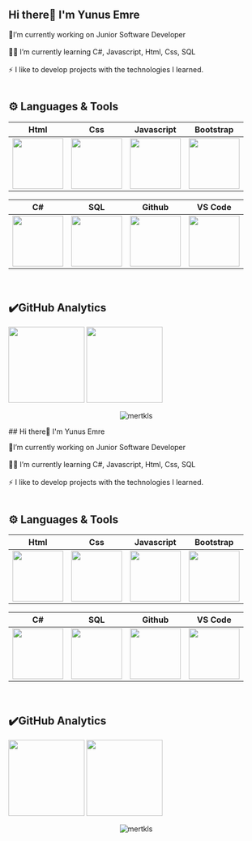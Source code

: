 ## Hi there👋  I'm Yunus Emre

🔭I’m currently working on Junior Software Developer</br></br>👩‍💻 I’m currently learning C#, Javascript, Html, Css, SQL </br></br>⚡ I like to develop projects with the technologies I learned.</br></br>


## ⚙️ Languages & Tools 

|Html|Css|Javascript|Bootstrap
|:-:|:-:|:-:|:-:|
|<img style="width: 100px" src="https://media.giphy.com/media/QssGEmpkyEOhBCb7e1/giphy.gif">|<img style="width: 100px" src="https://media.giphy.com/media/CEHtFH3rJ6xdhBUKIT/giphy.gif">|<img style="width: 100px" src="https://media.giphy.com/media/ln7z2eWriiQAllfVcn/giphy.gif">|<img style="width: 100px" src="https://getbootstrap.com/docs/4.6/assets/brand/bootstrap-social-logo.png">|

|C#|SQL|Github|VS Code
|:-:|:-:|:-:|:-:|
|<img style="width: 100px" src="https://mir-s3-cdn-cf.behance.net/project_modules/max_1200/622ca052071761.59034e74abb36.gif">|<img style="width: 100px" src="https://media1.giphy.com/media/EK5nB6wQKKN86j7GWx/giphy.gif?cid=790b76113fd65a9386daf6b2bd86487884627fdfdf1a597a&rid=giphy.gif&ct=s">|<img style="width: 100px" src="https://media.giphy.com/media/KzJkzjggfGN5Py6nkT/giphy.gif">|<img style="width: 100px" src="https://media.giphy.com/media/IdyAQJVN2kVPNUrojM/giphy.gif">|
</br>
</div>


## ✔️GitHub Analytics

<p align="left" >
<a href="https://github.com/mertkls">
 <img height="150em" align:"center"  src="https://github-readme-stats-eight-theta.vercel.app/api?username=mertkls&show_icons=true&theme=algolia&include_all_commits=true&count_private=true"/></a>
  <a href="https://github.com/mertkls"><img height="150em" align:"center" src="https://github-readme-stats-eight-theta.vercel.app/api/top-langs/?username=mertkls&layout=compact&langs_count=8&theme=algolia"/>
</a>
</p>

<p align="center"> <img src="https://komarev.com/ghpvc/?username=mertkls&label=Profile%20views&color=0e75b6&style=flat" alt="mertkls" /></p>## Hi there👋  I'm Yunus Emre

🔭I’m currently working on Junior Software Developer</br></br>👩‍💻 I’m currently learning C#, Javascript, Html, Css, SQL </br></br>⚡ I like to develop projects with the technologies I learned.</br></br>


## ⚙️ Languages & Tools 

|Html|Css|Javascript|Bootstrap
|:-:|:-:|:-:|:-:|
|<img style="width: 100px" src="https://media.giphy.com/media/QssGEmpkyEOhBCb7e1/giphy.gif">|<img style="width: 100px" src="https://media.giphy.com/media/CEHtFH3rJ6xdhBUKIT/giphy.gif">|<img style="width: 100px" src="https://media.giphy.com/media/ln7z2eWriiQAllfVcn/giphy.gif">|<img style="width: 100px" src="https://getbootstrap.com/docs/4.6/assets/brand/bootstrap-social-logo.png">|

|C#|SQL|Github|VS Code
|:-:|:-:|:-:|:-:|
|<img style="width: 100px" src="https://mir-s3-cdn-cf.behance.net/project_modules/max_1200/622ca052071761.59034e74abb36.gif">|<img style="width: 100px" src="https://media1.giphy.com/media/EK5nB6wQKKN86j7GWx/giphy.gif?cid=790b76113fd65a9386daf6b2bd86487884627fdfdf1a597a&rid=giphy.gif&ct=s">|<img style="width: 100px" src="https://media.giphy.com/media/KzJkzjggfGN5Py6nkT/giphy.gif">|<img style="width: 100px" src="https://media.giphy.com/media/IdyAQJVN2kVPNUrojM/giphy.gif">|
</br>
</div>


## ✔️GitHub Analytics

<p align="left" >
<a href="https://github.com/mertkls">
 <img height="150em" align:"center"  src="https://github-readme-stats-eight-theta.vercel.app/api?username=mertkls&show_icons=true&theme=algolia&include_all_commits=true&count_private=true"/></a>
  <a href="https://github.com/mertkls"><img height="150em" align:"center" src="https://github-readme-stats-eight-theta.vercel.app/api/top-langs/?username=mertkls&layout=compact&langs_count=8&theme=algolia"/>
</a>
</p>

<p align="center"> <img src="https://komarev.com/ghpvc/?username=mertkls&label=Profile%20views&color=0e75b6&style=flat" alt="mertkls" /></p>
